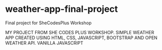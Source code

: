# weather-app-final-project
Final project for SheCodesPlus Workshop

MY PROJECT FROM SHE CODES PLUS WORKSHOP. SIMPLE WEATHER APP CREATED USING HTML, CSS, JAVASCRIPT, BOOTSTRAP AND OPEN WEATHER API. VANILLA JAVASCRIPT 
